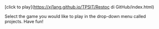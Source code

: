 [click to play](https://xj1ang.github.io/TPSIT/Restoc di GitHub/index.html)

Select the game you would like to play in the drop-down menu called projects. Have fun!
